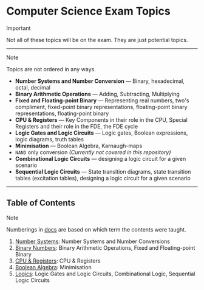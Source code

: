 # Computer Science Exam Topics

> [!IMPORTANT]
> Not all of these topics will be on the exam. They are just potential topics.

***

> [!NOTE]
> Topics are not ordered in any ways.

- **Number Systems and Number Conversion** — Binary, hexadecimal, octal, decimal
- **Binary Arithmetic Operations** — Adding, Subtracting, Multiplying
- **Fixed and Floating-point Binary** — Representing real numbers, two's compliment, fixed-point binary representations, floating-point binary representations, floating-point binary
- **CPU & Registers** — Key Components in their role in the CPU, Special Registers and their role in the FDE, the FDE cycle
- **Logic Gates and Logic Circuits** — Logic gates, Boolean expressions, logic diagrams, truth tables
- **Minimisation** — Boolean Algebra, Karnaugh-maps
- `NAND` only conversion *(Currently not covered in this repository)*
- **Combinational Logic Circuits** — designing a logic circuit for a given scenario
- **Sequential Logic Circuits** — State transition diagrams, state transition tables (excitation tables), designing a logic circuit for a given scenario

***

## Table of Contents

> [!NOTE]
> Numberings in [docs](/docs/) are based on which term the contents were taught.

1. [Number Systems](/docs/1.1-number_systems.md): Number Systems and Number Conversions
2. [Binary Numbers](/docs/1.2-binary_numbers.md): Binary Arithmetic Operations, Fixed and Floating-point Binary
3. [CPU & Registers](/docs/1.3-cpu_registers.md): CPU & Registers
4. [Boolean Algebra](/docs/2.1-boolean_algebra.md): Minimisation
5. [Logics](/docs/2.2-logic.md): Logic Gates and Logic Circuits, Combinational Logic, Sequential Logic Circuits
